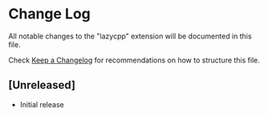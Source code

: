 # Change Log

All notable changes to the "lazycpp" extension will be documented in this file.

Check [Keep a Changelog](http://keepachangelog.com/) for recommendations on how to structure this file.

## [Unreleased]

- Initial release